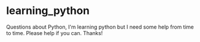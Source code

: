 # learning_python
Questions about Python,
I'm learning python but I need some help from time to time. Please help if you can.
Thanks!
